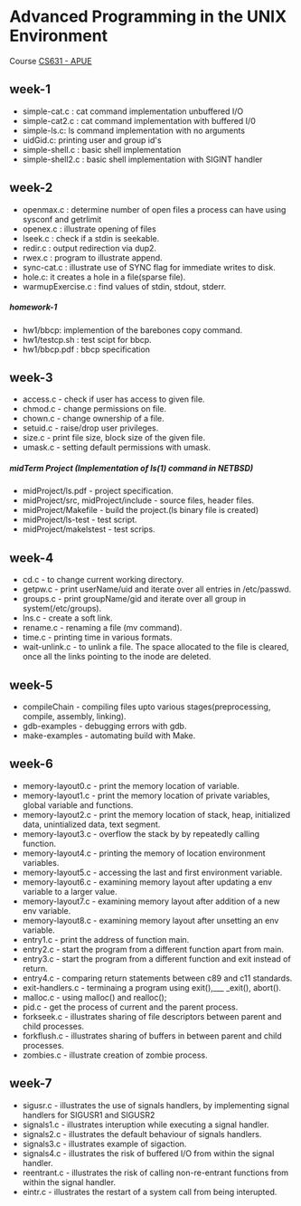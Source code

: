 # Advanced Programming in the UNIX Environment
Course [CS631 - APUE](https://stevens.netmeister.org/631/)
## week-1
* simple-cat.c : cat command implementation unbuffered I/O
* simple-cat2.c : cat command implementation with buffered I/0
* simple-ls.c: ls command implementation with no arguments
* uidGid.c: printing user and group id's
* simple-shell.c : basic shell implementation
* simple-shell2.c : basic shell implementation with SIGINT handler

## week-2
* openmax.c : determine number of open files a process can have using sysconf and getrlimit
* openex.c : illustrate opening of files
* lseek.c : check if a stdin is seekable.
* redir.c : output redirection via dup2.
* rwex.c : program to illustrate append.
* sync-cat.c : illustrate use of SYNC flag for immediate writes to disk.
* hole.c: it creates a hole in a file(sparse file).
* warmupExercise.c : find values of stdin, stdout, stderr.

##### homework-1
* hw1/bbcp: implemention of the barebones copy command.
* hw1/testcp.sh : test scipt for bbcp.
* hw1/bbcp.pdf : bbcp specification

## week-3
* access.c - check if user has access to given file.
* chmod.c - change permissions on file.
* chown.c - change ownership of a file.
* setuid.c - raise/drop user privileges.
* size.c - print file size, block size of the given file.
* umask.c - setting default permissions with umask.

##### midTerm Project (Implementation of ls(1) command in NETBSD)
* midProject/ls.pdf - project specification.
* midProject/src, midProject/include - source files, header files.
* midProject/Makefile - build the project.(ls binary file is created)
* midProject/ls-test - test script.
* midProject/makelstest - test scrips.

## week-4
* cd.c - to change current working directory.
* getpw.c - print userName/uid and iterate over all entries in /etc/passwd.
* groups.c - print groupName/gid and iterate over all group in system(/etc/groups).
* lns.c - create a soft link.
* rename.c - renaming a file (mv command).
* time.c - printing time in various formats.
* wait-unlink.c - to unlink a file. The space allocated to the file is cleared, once all the links pointing to the inode are deleted.

## week-5
* compileChain - compiling files upto various stages(preprocessing, compile, assembly, linking).
* gdb-examples - debugging errors with gdb.
* make-examples - automating build with Make.

## week-6
* memory-layout0.c - print the memory location of variable.
* memory-layout1.c - print the memory location of private variables, global variable and functions.
* memory-layout2.c - print the memory location of stack, heap, initialized data, unintialized data, text segment.
* memory-layout3.c - overflow the stack by by repeatedly calling function.
* memory-layout4.c - printing the memory of location environment variables.
* memory-layout5.c - accessing the last and first environment variable.
* memory-layout6.c - examining memory layout after updating a env variable to a larger value.
* memory-layout7.c - examining memory layout after addition of a new env variable.
* memory-layout8.c - examining memory layout after unsetting an env variable.
* entry1.c - print the address of function main.
* entry2.c - start the program from a different function apart from main.
* entry3.c - start the program from a different function and exit instead of return.
* entry4.c - comparing return statements between c89 and c11 standards.
* exit-handlers.c - terminaing a program using exit(),___ _exit(), abort().
* malloc.c - using malloc() and realloc();
* pid.c - get the process of current and the parent process.
* forkseek.c - illustrates sharing of file descriptors between parent and child processes.
* forkflush.c - illustrates sharing of buffers in between parent and child processes.
* zombies.c - illustrate creation of zombie process.

## week-7
* sigusr.c - illustrates the use of signals handlers, by implementing signal handlers for SIGUSR1 and SIGUSR2
* signals1.c - illustrates interuption while executing a signal handler.
* signals2.c - illustrates the default behaviour of signals handlers.
* signals3.c - illustrates example of sigaction.
* signals4.c - illustrates the risk of buffered I/O from within the signal handler.
* reentrant.c - illustrates the risk of calling non-re-entrant functions from within the signal handler.
* eintr.c - illustrates the restart of a system call from being interupted.
